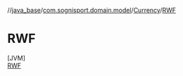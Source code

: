 //[java_base](../../../../index.md)/[com.sognisport.domain.model](../../index.md)/[Currency](../index.md)/[RWF](index.md)

# RWF

[JVM]\
[RWF](index.md)
